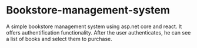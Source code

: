# Bookstore-management-system
A simple bookstore management system using asp.net core and react. It offers authentification functionality. After the user authenticates, he can see a list of books and select them to purchase.
